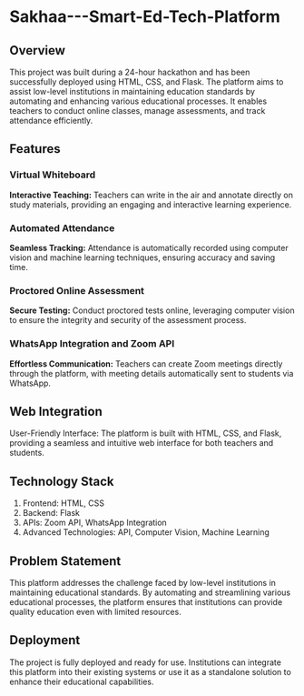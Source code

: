 # Sakhaa---Smart-Ed-Tech-Platform

## Overview
This project was built during a 24-hour hackathon and has been successfully deployed using HTML, CSS, and Flask. The platform aims to assist low-level institutions in maintaining education standards by automating and enhancing various educational processes. It enables teachers to conduct online classes, manage assessments, and track attendance efficiently.

## Features

### Virtual Whiteboard
**Interactive Teaching:** Teachers can write in the air and annotate directly on study materials, providing an engaging and interactive learning experience.

### Automated Attendance
**Seamless Tracking:** Attendance is automatically recorded using computer vision and machine learning techniques, ensuring accuracy and saving time.

### Proctored Online Assessment
**Secure Testing:** Conduct proctored tests online, leveraging computer vision to ensure the integrity and security of the assessment process.

### WhatsApp Integration and Zoom API
**Effortless Communication:** Teachers can create Zoom meetings directly through the platform, with meeting details automatically sent to students via WhatsApp.

## Web Integration
User-Friendly Interface: The platform is built with HTML, CSS, and Flask, providing a seamless and intuitive web interface for both teachers and students.

## Technology Stack
1. Frontend: HTML, CSS
2. Backend: Flask
3. APIs: Zoom API, WhatsApp Integration
4. Advanced Technologies: API, Computer Vision, Machine Learning

## Problem Statement
This platform addresses the challenge faced by low-level institutions in maintaining educational standards. By automating and streamlining various educational processes, the platform ensures that institutions can provide quality education even with limited resources.

## Deployment
The project is fully deployed and ready for use. Institutions can integrate this platform into their existing systems or use it as a standalone solution to enhance their educational capabilities.
